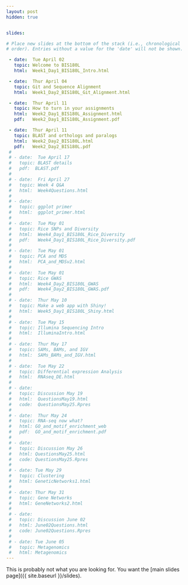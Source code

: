 ```yaml
---
layout: post
hidden: true


slides:

# Place new slides at the bottom of the stack (i.e., chronological
# order). Entries without a value for the 'date' will not be shown.

 - date:  Tue April 02
   topic: Welcome to BIS180L
   html:  Week1_Day1_BIS180L_Intro.html

 - date:  Thur April 04
   topic: Git and Sequence Alignment
   html:  Week1_Day2_BIS180L_Git_Alignment.html

 - date:  Thur April 11
   topic: How to turn in your assignments
   html:  Week2_Day1_BIS180L_Assignment.html
   pdf:   Week2_Day1_BIS180L_Assignment.pdf

 - date:  Thur April 11
   topic: BLAST and orthologs and paralogs
   html:  Week2_Day2_BIS180L.html
   pdf:   Week2_Day2_BIS180L.pdf
 # 
 # - date:  Tue April 17
 #   topic: BLAST details
 #   pdf:  BLAST.pdf
 # 
 # - date:  Fri April 27
 #   topic: Week 4 Q&A
 #   html:  Week4Questions.html
 # 
 # - date:  
 #   topic: ggplot primer
 #   html:  ggplot_primer.html
 # 
 # - date:  Tue May 01
 #   topic: Rice SNPs and Diversity
 #   html:  Week4_Day1_BIS180L_Rice_Diversity
 #   pdf:   Week4_Day1_BIS180L_Rice_Diversity.pdf
 # 
 # - date:  Tue May 01
 #   topic: PCA and MDS
 #   html:  PCA_and_MDSv2.html
 # 
 # - date:  Tue May 01
 #   topic: Rice GWAS
 #   html:  Week4_Day2_BIS180L_GWAS
 #   pdf:   Week4_Day2_BIS180L_GWAS.pdf
 # 
 # - date:  Thur May 10
 #   topic: Make a web app with Shiny!
 #   html:  Week5_Day1_BIS180L_Shiny.html
 # 
 # - date:  Tue May 15
 #   topic: Illumina Sequencing Intro
 #   html:  IlluminaIntro.html
 # 
 # - date:  Thur May 17
 #   topic: SAMs, BAMs, and IGV
 #   html:  SAMs_BAMs_and_IGV.html
 # 
 # - date:  Tue May 22
 #   topic: Differential expression Analysis
 #   html:  RNAseq_DE.html
 # 
 # - date:  
 #   topic: Discussion May 19
 #   html:  QuestionsMay19.html
 #   code:  QuestionsMay25.Rpres
 # 
 # - date:  Thur May 24
 #   topic: RNA-seq now what?
 #   html: GO_and_motif_enrichment_web
 #   pdf:  GO_and_motif_enrichment.pdf
 # 
 # - date:  
 #   topic: Discussion May 26
 #   html: QuestionsMay25.html
 #   code: QuestionsMay25.Rpres
 # 
 # - date: Tue May 29 
 #   topic: Clustering
 #   html: GeneticNetworks1.html
 # 
 # - date: Thur May 31 
 #   topic: Gene Networks
 #   html: GeneNetworks2.html
 # 
 # - date:  
 #   topic: Discussion June 02
 #   html: June02Questions.html
 #   code: June02Questions.Rpres
 # 
 # - date: Tue June 05
 #   topic: Metagenomics
 #   html: Metagenomics
---
```


This is probably not what you are looking for. You want the [main slides page]({{ site.baseurl }}/slides).

